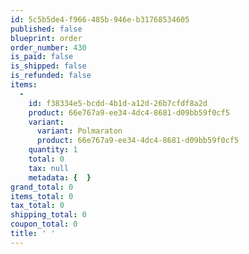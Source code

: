 ```yaml
---
id: 5c5b5de4-f966-485b-946e-b31768534605
published: false
blueprint: order
order_number: 430
is_paid: false
is_shipped: false
is_refunded: false
items:
  -
    id: f38334e5-bcdd-4b1d-a12d-26b7cfdf8a2d
    product: 66e767a9-ee34-4dc4-8681-d09bb59f0cf5
    variant:
      variant: Polmaraton
      product: 66e767a9-ee34-4dc4-8681-d09bb59f0cf5
    quantity: 1
    total: 0
    tax: null
    metadata: {  }
grand_total: 0
items_total: 0
tax_total: 0
shipping_total: 0
coupon_total: 0
title: ' '
---
```

